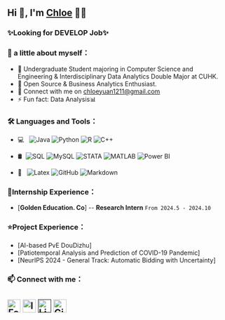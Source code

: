 ## Hi 👋, I'm [Chloe](https://github.com/ChloeYuan1211) 👨‍💻
### **✨Looking for DEVELOP Job✨** 

### **👧 a little about myself**：
- 📖 Undergraduate Student majoring in Computer Science and Engineering & Interdisciplinary Data Analytics Double Major at CUHK.
- 🌟 Open Source & Business Analytics Enthusiast.
- 💬 Connect with me on [chloeyuan1211@gmail.com](mailto:chloyuan1211@gmail.com)
- ⚡ Fun fact: Data Analysis📊

### **🛠 Languages and Tools**：

- 💻 &#160; ![Java](https://img.shields.io/badge/-Java-333333?style=flat&logo=Java&logoColor=007396)
  ![Python](https://img.shields.io/badge/-Python-black?style=flat-square&logo=Python)
  ![R](https://img.shields.io/badge/-R-black?style=flat-square&logo=R)
  ![C++](https://img.shields.io/badge/-C++-black?style=flat-square&logo=c%2B%2B&logoColor=blue)
  <!--
  ![Linux](https://img.shields.io/badge/-Linux-333333?style=flat&logo=Linux&logoColor=FCC624)
  ![QT](http://img.shields.io/badge/-QT-black?style=flat-square&logo=qt)
  ![JavaScript](http://img.shields.io/badge/-JavaScript-black?style=flat-square&logo=JavaScript)
  -->

- 🛢 &#160;![SQL](https://img.shields.io/badge/-SQL-000000?style=flat&logo=postgresql)
  ![MySQL](https://img.shields.io/badge/-MySQL-333333?style=flat&logo=mysql)
  ![STATA](https://img.shields.io/badge/-STATA-333333?style=flat&logo=stata)
  ![MATLAB](https://img.shields.io/badge/-MATLAB-333333?style=flat&logo=MATLAB)
  ![Power BI](https://img.shields.io/badge/-PowerBI-333333?style=flat&logo=PowerBI)
- 🔧 &#160; ![Latex](https://img.shields.io/badge/-Latex-333333?style=flat&logo=latex)
  ![GitHub](https://img.shields.io/badge/-GitHub-333333?style=flat&logo=github)
  ![Markdown](https://img.shields.io/badge/-Markdown-333333?style=flat&logo=markdown)

### **🌱Internship Experience**：
- [**Golden Education. Co**] -- **Research Intern**  `From 2024.5 - 2024.10`

### **⭐Project Experience**：
- [AI-based PvE DouDizhu]
- [Patiotemporal Analysis and Prediction of COVID-19 Pandemic]
- [NeurIPS 2024 - General Track: Automatic Bidding with Uncertainty]

### **📫 Connect with me**：

####

<a href="https://www.facebook.com/profile.php?id=61555240863832" target="_blank"><img src="https://raw.githubusercontent.com/arturssmirnovs/arturssmirnovs/master/fb.png" alt="Facebook" width="30"></a>
<a href="https://www.instagram.com/chloeyuan1211/" target="_blank"><img src="https://raw.githubusercontent.com/arturssmirnovs/arturssmirnovs/master/ig.png" alt="Instagram" width="30"></a>
<a href=" " target="_blank"><img src="https://raw.githubusercontent.com/arturssmirnovs/arturssmirnovs/master/in.png" alt="LinkedIn" width="30"></a>
<a href="https://github.com/ChloeYuan1211" target="_blank"><img src="https://raw.githubusercontent.com/arturssmirnovs/arturssmirnovs/master/git.png" alt="GitHub" width="30"></a>
-
